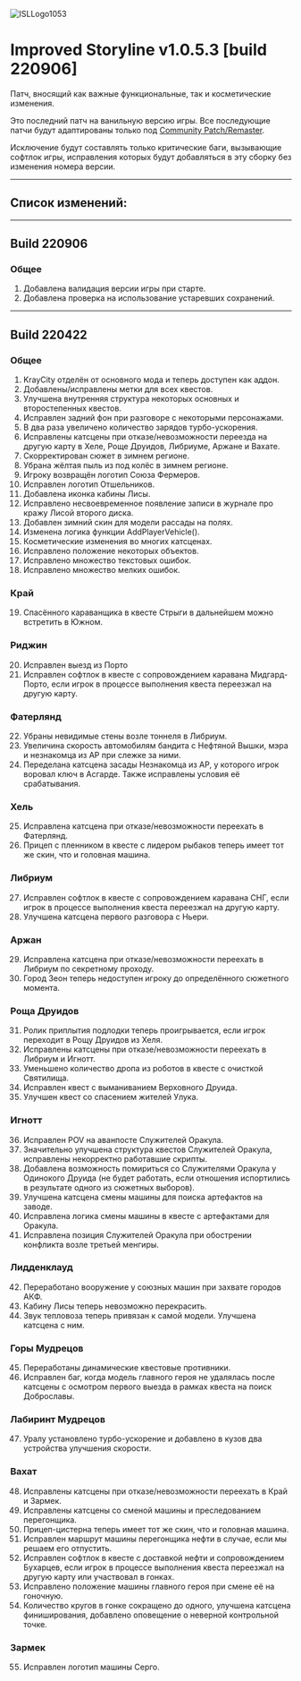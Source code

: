 ![ISLLogo1053](https://i.imgur.com/EtEKwBH.png)
# Improved Storyline v1.0.5.3 [build 220906]

Патч, вносящий как важные функциональные, так и косметические изменения.

Это последний патч на ванильную версию игры. Все последующие патчи будут адаптированы только под [Community Patch/Remaster](https://github.com/DeusExMachinaTeam/EM-CommunityPatch). 

Исключение будут составлять только критические баги, вызывающие софтлок игры, исправления которых будут добавляться в эту сборку без изменения номера версии.

---
## Список изменений:
---
## **Build 220906**
### Общее
1. Добавлена валидация версии игры при старте.
2. Добавлена проверка на использование устаревших сохранений.
---
## **Build 220422**
### Общее

1. KrayCity отделён от основного мода и теперь доступен как аддон.
2. Добавлены/исправлены метки для всех квестов.
3. Улучшена внутренняя структура некоторых основных и второстепенных квестов.
4. Исправлен задний фон при разговоре с некоторыми персонажами.
5. В два раза увеличено количество зарядов турбо-ускорения.
6. Исправлены катсцены при отказе/невозможности переезда на другую карту в Хеле, Роще Друидов, Либриуме, Аржане и Вахате.
7. Скорректирован сюжет в зимнем регионе.
8. Убрана жёлтая пыль из под колёс в зимнем регионе.
9. Игроку возвращён логотип Союза Фермеров.
10. Исправлен логотип Отшельников.
11. Добавлена иконка кабины Лисы.
12. Исправлено несвоевременное появление записи в журнале про кражу Лисой второго диска.
13. Добавлен зимний скин для модели рассады на полях.
14. Изменена логика функции AddPlayerVehicle().
15. Косметические изменения во многих катсценах.
16. Исправлено положение некоторых объектов.
17. Исправлено множество текстовых ошибок.
18. Исправлено множество мелких ошибок.

### Край

19. Спасённого караванщика в квесте Стрыги в дальнейшем можно встретить в Южном.

### Риджин

20. Исправлен выезд из Порто
21. Исправлен софтлок в квесте с сопровождением каравана Мидгард-Порто, если игрок в процессе выполнения квеста переезжал на другую карту.

### Фатерлянд

22. Убраны невидимые стены возле тоннеля в Либриум.
23. Увеличина скорость автомобилям бандита с Нефтяной Вышки, мэра и незнакомца из АР при слежке за ними.
24. Переделана катсцена засады Незнакомца из АР, у которого игрок воровал ключ в Асгарде. Также исправлены условия её срабатывания.

### Хель

25. Исправлена катсцена при отказе/невозможности переехать в Фатерлянд.
26. Прицеп с пленником в квесте с лидером рыбаков теперь имеет тот же скин, что и головная машина.

### Либриум

27. Исправлен софтлок в квесте с сопровождением каравана СНГ, если игрок в процессе выполнения квеста переезжал на другую карту.
28. Улучшена катсцена первого разговора с Ньери.

### Аржан

29. Исправлена катсцена при отказе/невозможности переехать в Либриум по секретному проходу.
30. Город Зеон теперь недоступен игроку до определённого сюжетного момента.

### Роща Друидов

31. Ролик приплытия подлодки теперь проигрывается, если игрок переходит в Рощу Друидов из Хеля.
32. Исправлены катсцены при отказе/невозможности переехать в Либриум и Игнотт.
33. Уменьшено количество дропа из роботов в квесте с очисткой Святилища.
34. Исправлен квест с выманиванием Верховного Друида.
35. Улучшен квест со спасением жителей Улука.

### Игнотт

36. Исправлен POV на аванпосте Служителей Оракула.
37. Значительно улучшена структура квестов Служителей Оракула, исправлены некорректно работавшие скрипты.
38. Добавлена возможность помириться со Служителями Оракула у Одинокого Друида (не будет работать, если отношения испортились в результате одного из сюжетных выборов).
39. Улучшена катсцена смены машины для поиска артефактов на заводе.
40. Исправлена логика смены машины в квесте с артефактами для Оракула.
41. Исправлена позиция Служителей Оракула при обострении конфликта возле третьей менгиры.

### Лидденклауд

42. Переработано вооружение у союзных машин при захвате городов АКФ.
43. Кабину Лисы теперь невозможно перекрасить.
44. Звук тепловоза теперь привязан к самой модели. Улучшена катсцена с ним.

### Горы Мудрецов

45. Переработаны динамические квестовые противники.
46. Исправлен баг, когда модель главного героя не удалялась после катсцены с осмотром первого выезда в рамках квеста на поиск Доброславы.

### Лабиринт Мудрецов

47. Уралу установлено турбо-ускорение и добавлено в кузов два устройства улучшения скорости.

### Вахат

48. Исправлены катсцены при отказе/невозможности переехать в Край и Зармек.
49. Исправлены катсцены со сменой машины и преследованием перегонщика.
50. Прицеп-цистерна теперь имеет тот же скин, что и головная машина.
51. Исправлен маршрут машины перегонщика нефти в случае, если мы решаем его отпустить.
52. Исправлен софтлок в квесте с доставкой нефти и сопровождением Бухарцев, если игрок в процессе выполнения квеста переезжал на другую карту или участвовал в гонках.
53. Исправлено положение машины главного героя при смене её на гоночную.
54. Количество кругов в гонке сокращено до одного, улучшена катсцена финиширования, добавлено оповещение о неверной контрольной точке.

### Зармек

55. Исправлен логотип машины Серго.
